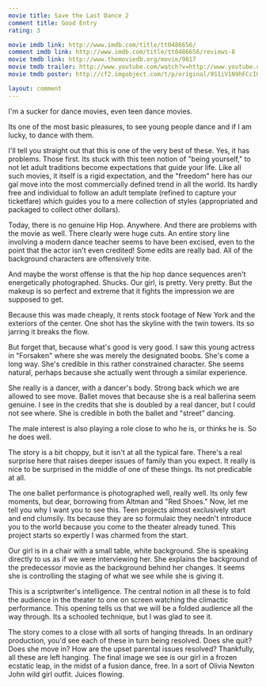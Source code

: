```yaml
---
movie title: Save the Last Dance 2
comment title: Good Entry
rating: 3

movie imdb link: http://www.imdb.com/title/tt0486656/
comment imdb link: http://www.imdb.com/title/tt0486656/reviews-8
movie tmdb link: http://www.themoviedb.org/movie/9817
movie tmdb trailer: http://www.youtube.com/watch?v=http://www.youtube.com/watch?v=Qt82VIXuzwE
movie tmdb poster: http://cf2.imgobject.com/t/p/original/9S1iV1N9hFCcIOYaCliLug5FdLf.jpg

layout: comment
---
```


I'm a sucker for dance movies, even teen dance movies.

Its one of the most basic pleasures, to see young people dance and if I am lucky, to dance with them.

I'll tell you straight out that this is one of the very best of these. Yes, it has problems. Those first. Its stuck with this teen notion of "being yourself," to not let adult traditions become expectations that guide your life. Like all such movies, it itself is a rigid expectation, and the "freedom" here has our gal move into the most commercially defined trend in all the world. Its hardly free and individual to follow an adult template (refined to capture your ticketfare) which guides you to a mere collection of styles (appropriated and packaged to collect other dollars).

Today, there is no genuine Hip Hop. Anywhere. And there are problems with the movie as well. There clearly were huge cuts. An entire story line involving a modern dance teacher seems to have been excised, even to the point that the actor isn't even credited! Some edits are really bad. All of the background characters are offensively trite.

And maybe the worst offense is that the hip hop dance sequences aren't energetically photographed. Shucks. Our girl, is pretty. Very pretty. But the makeup is so perfect and extreme that it fights the impression we are supposed to get.

Because this was made cheaply, it rents stock footage of New York and the exteriors of the center. One shot has the skyline with the twin towers. Its so jarring it breaks the flow.

But forget that, because what's good is very good. I saw this young actress in "Forsaken" where she was merely the designated boobs. She's come a long way. She's credible in this rather constrained character. She seems natural, perhaps because she actually went through a similar experience.

She really is a dancer, with a dancer's body. Strong back which we are allowed to see move. Ballet moves that because she is a real ballerina seem genuine. I see in the credits that she is doubled by a real dancer, but I could not see where. She is credible in both the ballet and "street" dancing.

The male interest is also playing a role close to who he is, or thinks he is. So he does well.

The story is a bit choppy, but it isn't at all the typical fare. There's a real surprise here that raises deeper issues of family than you expect. It really is nice to be surprised in the middle of one of these things. Its not predicable at all.

The one ballet performance is photographed well, really well. Its only few moments, but dear, borrowing from Altman and "Red Shoes." Now, let me tell you why I want you to see this. Teen projects almost exclusively start and end clumsily. Its because they are so formulaic they needn't introduce you to the world because you come to the theater already tuned. This project starts so expertly I was charmed from the start.

Our girl is in a chair with a small table, white background. She is speaking directly to us as if we were interviewing her. She explains the background of the predecessor movie as the background behind her changes. It seems she is controlling the staging of what we see while she is giving it.

This is a scriptwriter's intelligence. The central notion in all these is to fold the audience in the theater to one on screen watching the climactic performance. This opening tells us that we will be a folded audience all the way through. Its a schooled technique, but I was glad to see it.

The story comes to a close with all sorts of hanging threads. In an ordinary production, you'd see each of these in turn being resolved. Does she quit? Does she move in? How are the upset parental issues resolved? Thankfully, all these are left hanging. The final image we see is our girl in a frozen ecstatic leap, in the midst of a fusion dance, free. In a sort of Olivia Newton John wild girl outfit. Juices flowing.